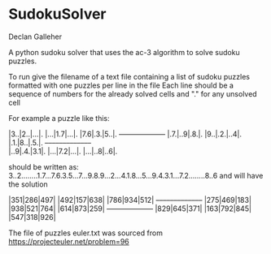 # SudokuSolver
Declan Galleher

A python sudoku solver that uses the ac-3 algorithm to solve sudoku puzzles.

To run give the filename of a text file containing a list of sudoku puzzles formatted with one puzzles per line in the file
Each line should be a sequence of numbers for the already solved cells and "." for any unsolved cell

For example a puzzle like this:

|3..|2..|...|. 
|...|1.7|...|. 
|7.6|.3.|5..|. 
–––––––––––––
|.7.|..9|.8.|. 
|9..|.2.|..4|. 
|.1.|8..|.5.|. 
–––––––––––––  
|..9|.4.|3.1|. 
|...|7.2|...|. 
|...|..8|..6|. 

should be written as: 3..2........1.7...7.6.3.5...7...9.8.9...2...4.1.8...5...9.4.3.1...7.2........8..6
and will have the solution

|351|286|497|
|492|157|638|
|786|934|512|
–––––––––––––
|275|469|183|
|938|521|764|
|614|873|259|
–––––––––––––
|829|645|371|
|163|792|845|
|547|318|926|

The file of puzzles euler.txt was sourced from https://projecteuler.net/problem=96
